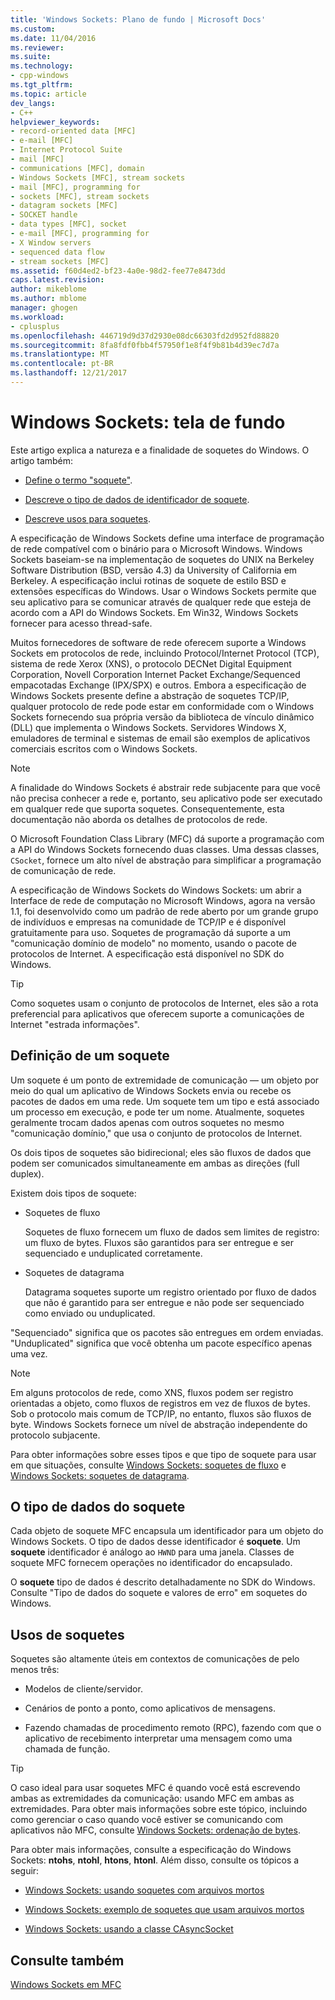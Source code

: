 ```yaml
---
title: 'Windows Sockets: Plano de fundo | Microsoft Docs'
ms.custom: 
ms.date: 11/04/2016
ms.reviewer: 
ms.suite: 
ms.technology:
- cpp-windows
ms.tgt_pltfrm: 
ms.topic: article
dev_langs:
- C++
helpviewer_keywords:
- record-oriented data [MFC]
- e-mail [MFC]
- Internet Protocol Suite
- mail [MFC]
- communications [MFC], domain
- Windows Sockets [MFC], stream sockets
- mail [MFC], programming for
- sockets [MFC], stream sockets
- datagram sockets [MFC]
- SOCKET handle
- data types [MFC], socket
- e-mail [MFC], programming for
- X Window servers
- sequenced data flow
- stream sockets [MFC]
ms.assetid: f60d4ed2-bf23-4a0e-98d2-fee77e8473dd
caps.latest.revision: 
author: mikeblome
ms.author: mblome
manager: ghogen
ms.workload:
- cplusplus
ms.openlocfilehash: 446719d9d37d2930e08dc66303fd2d952fd88820
ms.sourcegitcommit: 8fa8fdf0fbb4f57950f1e8f4f9b81b4d39ec7d7a
ms.translationtype: MT
ms.contentlocale: pt-BR
ms.lasthandoff: 12/21/2017
---
```

# <a name="windows-sockets-background"></a>Windows Sockets: tela de fundo
Este artigo explica a natureza e a finalidade de soquetes do Windows. O artigo também:  
  
-   [Define o termo "soquete"](#_core_definition_of_a_socket).  
  
-   [Descreve o tipo de dados de identificador de soquete](#_core_the_socket_data_type).  
  
-   [Descreve usos para soquetes](#_core_uses_for_sockets).  
  
 A especificação de Windows Sockets define uma interface de programação de rede compatível com o binário para o Microsoft Windows. Windows Sockets baseiam-se na implementação de soquetes do UNIX na Berkeley Software Distribution (BSD, versão 4.3) da University of California em Berkeley. A especificação inclui rotinas de soquete de estilo BSD e extensões específicas do Windows. Usar o Windows Sockets permite que seu aplicativo para se comunicar através de qualquer rede que esteja de acordo com a API do Windows Sockets. Em Win32, Windows Sockets fornecer para acesso thread-safe.  
  
 Muitos fornecedores de software de rede oferecem suporte a Windows Sockets em protocolos de rede, incluindo Protocol/Internet Protocol (TCP), sistema de rede Xerox (XNS), o protocolo DECNet Digital Equipment Corporation, Novell Corporation Internet Packet Exchange/Sequenced empacotadas Exchange (IPX/SPX) e outros. Embora a especificação de Windows Sockets presente define a abstração de soquetes TCP/IP, qualquer protocolo de rede pode estar em conformidade com o Windows Sockets fornecendo sua própria versão da biblioteca de vínculo dinâmico (DLL) que implementa o Windows Sockets. Servidores Windows X, emuladores de terminal e sistemas de email são exemplos de aplicativos comerciais escritos com o Windows Sockets.  
  
> [!NOTE]
>  A finalidade do Windows Sockets é abstrair rede subjacente para que você não precisa conhecer a rede e, portanto, seu aplicativo pode ser executado em qualquer rede que suporta soquetes. Consequentemente, esta documentação não aborda os detalhes de protocolos de rede.  
  
 O Microsoft Foundation Class Library (MFC) dá suporte a programação com a API do Windows Sockets fornecendo duas classes. Uma dessas classes, `CSocket`, fornece um alto nível de abstração para simplificar a programação de comunicação de rede.  
  
 A especificação de Windows Sockets do Windows Sockets: um abrir a Interface de rede de computação no Microsoft Windows, agora na versão 1.1, foi desenvolvido como um padrão de rede aberto por um grande grupo de indivíduos e empresas na comunidade de TCP/IP e é disponível gratuitamente para uso. Soquetes de programação dá suporte a um "comunicação domínio de modelo" no momento, usando o pacote de protocolos de Internet. A especificação está disponível no SDK do Windows.  
  
> [!TIP]
>  Como soquetes usam o conjunto de protocolos de Internet, eles são a rota preferencial para aplicativos que oferecem suporte a comunicações de Internet "estrada informações".  
  
##  <a name="_core_definition_of_a_socket"></a>Definição de um soquete  
 Um soquete é um ponto de extremidade de comunicação — um objeto por meio do qual um aplicativo de Windows Sockets envia ou recebe os pacotes de dados em uma rede. Um soquete tem um tipo e está associado um processo em execução, e pode ter um nome. Atualmente, soquetes geralmente trocam dados apenas com outros soquetes no mesmo "comunicação domínio," que usa o conjunto de protocolos de Internet.  
  
 Os dois tipos de soquetes são bidirecional; eles são fluxos de dados que podem ser comunicados simultaneamente em ambas as direções (full duplex).  
  
 Existem dois tipos de soquete:  
  
-   Soquetes de fluxo  
  
     Soquetes de fluxo fornecem um fluxo de dados sem limites de registro: um fluxo de bytes. Fluxos são garantidos para ser entregue e ser sequenciado e unduplicated corretamente.  
  
-   Soquetes de datagrama  
  
     Datagrama soquetes suporte um registro orientado por fluxo de dados que não é garantido para ser entregue e não pode ser sequenciado como enviado ou unduplicated.  
  
 "Sequenciado" significa que os pacotes são entregues em ordem enviadas. "Unduplicated" significa que você obtenha um pacote específico apenas uma vez.  
  
> [!NOTE]
>  Em alguns protocolos de rede, como XNS, fluxos podem ser registro orientadas a objeto, como fluxos de registros em vez de fluxos de bytes. Sob o protocolo mais comum de TCP/IP, no entanto, fluxos são fluxos de byte. Windows Sockets fornece um nível de abstração independente do protocolo subjacente.  
  
 Para obter informações sobre esses tipos e que tipo de soquete para usar em que situações, consulte [Windows Sockets: soquetes de fluxo](../mfc/windows-sockets-stream-sockets.md) e [Windows Sockets: soquetes de datagrama](../mfc/windows-sockets-datagram-sockets.md).  
  
##  <a name="_core_the_socket_data_type"></a>O tipo de dados do soquete  
 Cada objeto de soquete MFC encapsula um identificador para um objeto do Windows Sockets. O tipo de dados desse identificador é **soquete**. Um **soquete** identificador é análogo ao `HWND` para uma janela. Classes de soquete MFC fornecem operações no identificador do encapsulado.  
  
 O **soquete** tipo de dados é descrito detalhadamente no SDK do Windows. Consulte "Tipo de dados do soquete e valores de erro" em soquetes do Windows.  
  
##  <a name="_core_uses_for_sockets"></a>Usos de soquetes  
 Soquetes são altamente úteis em contextos de comunicações de pelo menos três:  
  
-   Modelos de cliente/servidor.  
  
-   Cenários de ponto a ponto, como aplicativos de mensagens.  
  
-   Fazendo chamadas de procedimento remoto (RPC), fazendo com que o aplicativo de recebimento interpretar uma mensagem como uma chamada de função.  
  
> [!TIP]
>  O caso ideal para usar soquetes MFC é quando você está escrevendo ambas as extremidades da comunicação: usando MFC em ambas as extremidades. Para obter mais informações sobre este tópico, incluindo como gerenciar o caso quando você estiver se comunicando com aplicativos não MFC, consulte [Windows Sockets: ordenação de bytes](../mfc/windows-sockets-byte-ordering.md).  
  
 Para obter mais informações, consulte a especificação do Windows Sockets: **ntohs**, **ntohl**, **htons**, **htonl**. Além disso, consulte os tópicos a seguir:  
  
-   [Windows Sockets: usando soquetes com arquivos mortos](../mfc/windows-sockets-using-sockets-with-archives.md)  
  
-   [Windows Sockets: exemplo de soquetes que usam arquivos mortos](../mfc/windows-sockets-example-of-sockets-using-archives.md)  
  
-   [Windows Sockets: usando a classe CAsyncSocket](../mfc/windows-sockets-using-class-casyncsocket.md)  
  
## <a name="see-also"></a>Consulte também  
 [Windows Sockets em MFC](../mfc/windows-sockets-in-mfc.md)

